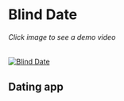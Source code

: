 # Blind Date

###### Click image to see a demo video

[![Blind Date](https://github.com/user-attachments/assets/ab6a0f1d-c0af-494d-89da-edf3452f2291)](https://youtu.be/GcDc__sb1SQ)

## Dating app
